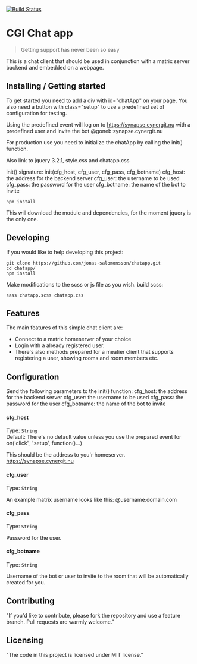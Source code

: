 [![Build Status](https://travis-ci.org/jonas-salomonsson/chatapp.svg?branch=master)](https://travis-ci.org/jonas-salomonsson/chatapp)

# CGI Chat app
> Getting support has never been so easy

This is a chat client that should be used in conjunction with a matrix server backend and embedded on a webpage.

## Installing / Getting started

To get started you need to add a div with id="chatApp" on your page. 
You also need a button with class="setup" to use a predefined set of configuration for testing. 

Using the predefined event will log on to https://synapse.cynergit.nu with a predefined user and invite 
the bot @goneb:synapse.cynergit.nu

For production use you need to initialize the chatApp by calling the init() function.

Also link to jquery 3.2.1, style.css and chatapp.css

init() signature: init(cfg_host, cfg_user, cfg_pass, cfg_botname)
cfg_host: the address for the backend server
cfg_user: the username to be used
cfg_pass: the password for the user
cfg_botname: the name of the bot to invite

```shell
npm install
```

This will download the module and dependencies, for the moment jquery is the only one.

## Developing

If you would like to help developing this project:

```shell
git clone https://github.com/jonas-salomonsson/chatapp.git
cd chatapp/
npm install
```

Make modifications to the scss or js file as you wish.
build scss:

```shell
sass chatapp.scss chatapp.css
```

## Features

The main features of this simple chat client are:
* Connect to a matrix homeserver of your choice
* Login with a already registered user.
* There's also methods prepared for a meatier client that supports registering a user, showing rooms and room members etc.

## Configuration

Send the following parameters to the init() function:
cfg_host: the address for the backend server
cfg_user: the username to be used
cfg_pass: the password for the user
cfg_botname: the name of the bot to invite

#### cfg_host
Type: `String`  
Default: There's no default value unless you use the prepared event for on('click', '.setup', function()...)

This should be the address to you'r homeserver. https://synapse.cynergit.nu 

#### cfg_user
Type: `String`  

An example matrix username looks like this: @username:domain.com

#### cfg_pass
Type: `String`  

Password for the user.

#### cfg_botname
Type: `String`

Username of the bot or user to invite to the room that will be automatically created for you.

## Contributing

"If you'd like to contribute, please fork the repository and use a feature
branch. Pull requests are warmly welcome."

## Licensing

"The code in this project is licensed under MIT license."
